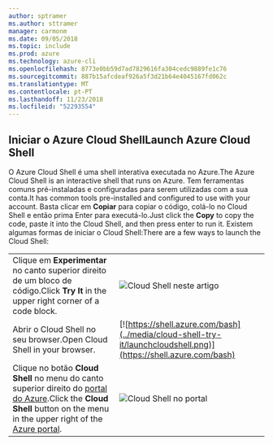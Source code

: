 ```yaml
---
author: sptramer
ms.author: sttramer
manager: carmonm
ms.date: 09/05/2018
ms.topic: include
ms.prod: azure
ms.technology: azure-cli
ms.openlocfilehash: 8773e0bb59d7ad7829616fa304cedc9889fe1c76
ms.sourcegitcommit: 887b15afcdeaf926a5f3d21b64e4045167fd062c
ms.translationtype: MT
ms.contentlocale: pt-PT
ms.lasthandoff: 11/23/2018
ms.locfileid: "52293554"
---
```

## <a name="launch-azure-cloud-shell"></a><span data-ttu-id="469d2-101">Iniciar o Azure Cloud Shell</span><span class="sxs-lookup"><span data-stu-id="469d2-101">Launch Azure Cloud Shell</span></span>

<span data-ttu-id="469d2-102">O Azure Cloud Shell é uma shell interativa executada no Azure.</span><span class="sxs-lookup"><span data-stu-id="469d2-102">The Azure Cloud Shell is an interactive shell that runs on Azure.</span></span> <span data-ttu-id="469d2-103">Tem ferramentas comuns pré-instaladas e configuradas para serem utilizadas com a sua conta.</span><span class="sxs-lookup"><span data-stu-id="469d2-103">It has common tools pre-installed and configured to use with your account.</span></span> <span data-ttu-id="469d2-104">Basta clicar em **Copiar** para copiar o código, colá-lo no Cloud Shell e então prima Enter para executá-lo.</span><span class="sxs-lookup"><span data-stu-id="469d2-104">Just click the **Copy** to copy the code, paste it into the Cloud Shell, and then press enter to run it.</span></span>  <span data-ttu-id="469d2-105">Existem algumas formas de iniciar o Cloud Shell:</span><span class="sxs-lookup"><span data-stu-id="469d2-105">There are a few ways to launch the Cloud Shell:</span></span>

|   | |
|-----------------------------------------------|---|
| <span data-ttu-id="469d2-106">Clique em **Experimentar** no canto superior direito de um bloco de código.</span><span class="sxs-lookup"><span data-stu-id="469d2-106">Click **Try It** in the upper right corner of a code block.</span></span> | ![Cloud Shell neste artigo](../media/cloud-shell-try-it/cli-try-it.png) |
| <span data-ttu-id="469d2-108">Abrir o Cloud Shell no seu browser.</span><span class="sxs-lookup"><span data-stu-id="469d2-108">Open Cloud Shell in your browser.</span></span> | [![https://shell.azure.com/bash](../media/cloud-shell-try-it/launchcloudshell.png)](https://shell.azure.com/bash) |
| <span data-ttu-id="469d2-109">Clique no botão **Cloud Shell** no menu do canto superior direito do [portal do Azure](https://portal.azure.com).</span><span class="sxs-lookup"><span data-stu-id="469d2-109">Click the **Cloud Shell** button on the menu in the upper right of the [Azure portal](https://portal.azure.com).</span></span> | ![Cloud Shell no portal](../media/cloud-shell-try-it/cloud-shell-menu.png) |
